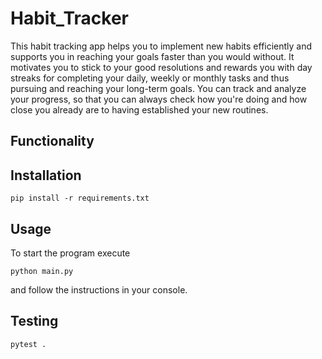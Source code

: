 # Habit_Tracker

This habit tracking app helps you to implement new habits efficiently and supports you in reaching your goals faster
than you would without. It motivates you to stick to your good resolutions and rewards you with day streaks for completing
your daily, weekly or monthly tasks and thus pursuing and reaching your long-term goals.
You can track and analyze your progress, so that you can always check how you're doing and how close you already are to having
established your new routines.

## Functionality

## Installation
```shell
pip install -r requirements.txt
```

## Usage
To start the program execute
```shell
python main.py
```
and follow the instructions in your console.

## Testing
```shell
pytest .
```
